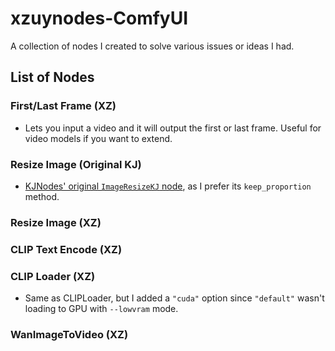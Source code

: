 # xzuynodes-ComfyUI

A collection of nodes I created to solve various issues or ideas I had.

## List of Nodes

### First/Last Frame (XZ)

- Lets you input a video and it will output the first or last frame. Useful for video models if you want to extend.

### Resize Image (Original KJ)

- [KJNodes' original `ImageResizeKJ` node](https://github.com/kijai/ComfyUI-KJNodes/blob/0addfc6101f7a834c7fb6e0a1b26529360ab5350/nodes/image_nodes.py#L2137), as I prefer its `keep_proportion` method.

### Resize Image (XZ)

### CLIP Text Encode (XZ)

### CLIP Loader (XZ)

- Same as CLIPLoader, but I added a `"cuda"` option since `"default"` wasn't loading to GPU with `--lowvram` mode.

### WanImageToVideo (XZ)
